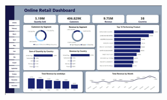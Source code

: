 ![snapshot](https://github.com/Emmaojo/Data-Analytics-Portfolio/blob/12a9f206e6ae58751e58753aaa18a94191feba15/SQL%20Project%20-%20Online%20Retail/Online%20Retail%20Dashboard.jpg)
